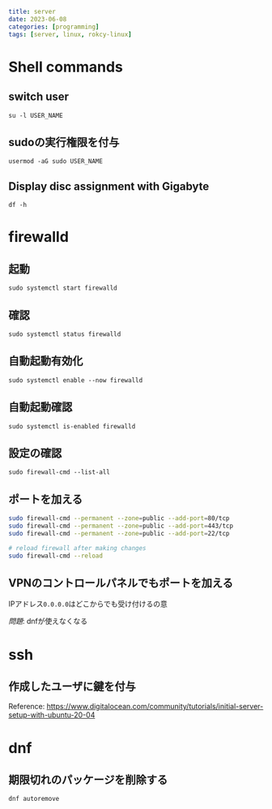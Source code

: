 ```yaml
title: server
date: 2023-06-08
categories: [programming]
tags: [server, linux, rokcy-linux]
```

# Shell commands

## switch user

`su -l USER_NAME`

## sudoの実行権限を付与

`usermod -aG sudo USER_NAME`

## Display disc assignment with Gigabyte

`df -h`

# firewalld

## 起動

`sudo systemctl start firewalld`

## 確認

`sudo systemctl status firewalld`

## 自動起動有効化

`sudo systemctl enable --now firewalld`

## 自動起動確認

`sudo systemctl is-enabled firewalld`

## 設定の確認

`sudo firewall-cmd --list-all`

## ポートを加える

```sh
sudo firewall-cmd --permanent --zone=public --add-port=80/tcp
sudo firewall-cmd --permanent --zone=public --add-port=443/tcp
sudo firewall-cmd --permanent --zone=public --add-port=22/tcp

# reload firewall after making changes
sudo firewall-cmd --reload
```

## VPNのコントロールパネルでもポートを加える

IPアドレス`0.0.0.0`はどこからでも受け付けるの意

*問題*: dnfが使えなくなる

# ssh

## 作成したユーザに鍵を付与

Reference: https://www.digitalocean.com/community/tutorials/initial-server-setup-with-ubuntu-20-04

# dnf

## 期限切れのパッケージを削除する

`dnf autoremove`
